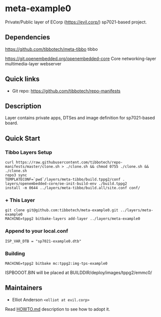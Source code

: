 # meta-example0

Private/Public layer of ECorp (https://evil.corp/) sp7021-based project.

## Dependencies

https://github.com/tibbotech/meta-tibbo
    tibbo

https://git.openembedded.org/openembedded-core
    Core
    networking-layer
    multimedia-layer
    webserver

## Quick links

* Git repo: https://github.com/tibbotech/repo-manifests

## Description

Layer contains private apps, DTSes and image definition for sp7021-based board.

## Quick Start

### Tibbo Layers Setup
```
curl https://raw.githubusercontent.com/tibbotech/repo-manifests/master/clone.sh > ./clone.sh && chmod 0755 ./clone.sh && ./clone.sh
repo3 sync
TEMPLATECONF=`pwd`/layers/meta-tibbo/build.tppg2/conf . layers/openembedded-core/oe-init-build-env ./build.tppg2
install -m 0644 ../layers/meta-tibbo/build.all/site.conf conf/

```
### + This Layer
```
git clone git@github.com:tibbotech/meta-example0.git ../layers/meta-example0
MACHINE=tppg2 bitbake-layers add-layer ../layers/meta-example0
```

### Append to your local.conf
```
ISP_VAR_DTB = "sp7021-example0.dtb"
```

### Building
```
MACHINE=tppg2 bitbake mc:tppg2:img-tps-example0
```
ISPBOOOT.BIN will be placed at BUILDDIR/deploy/images/tppg2/emmc0/

## Maintainers

* Elliot Anderson `<elliot at evil.corp>`

Read [HOWTO.md](HOWTO.md) description to see how to adopt it.
